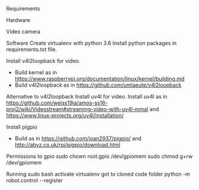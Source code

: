 

Requirements

Hardware

Video camera


Software
Create virtualenv with python 3.6
Install python packages in requirements.txt file.

Install v4l2loopback for video.
* Build kernel as in https://www.raspberrypi.org/documentation/linux/kernel/building.md
* Build v4l2loopback as in https://github.com/umlaeute/v4l2loopback

Alternative to v4l2loopback
Install uv4l for video.
Install uv4l as in https://github.com/weiss19ja/amos-ss16-proj2/wiki/Videostream#streaming-video-with-uv4l-mmal and https://www.linux-projects.org/uv4l/installation/

Install pigpio
* Build as in https://github.com/joan2937/pigpio/ and http://abyz.co.uk/rpi/pigpio/download.html

Permissions to gpio
sudo chown root.gpio /dev/gpiomem
sudo chmod g+rw /dev/gpiomem


Running
sudo bash
activate virtualenv
got to cloned code folder
python -m robot.control --register 
